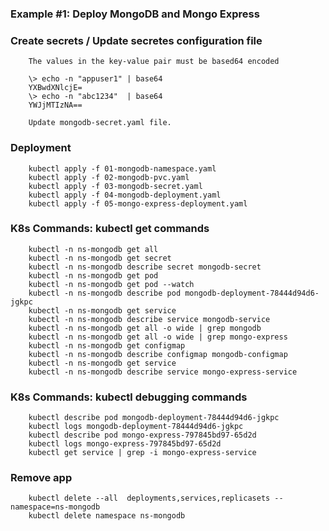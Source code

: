 ### Example #1: Deploy MongoDB and Mongo Express

### Create secrets / Update secretes configuration file

```
    The values in the key-value pair must be based64 encoded

    \> echo -n "appuser1" | base64
    YXBwdXNlcjE=
    \> echo -n "abc1234"  | base64
    YWJjMTIzNA==

    Update mongodb-secret.yaml file.
```

### Deployment

```    
    kubectl apply -f 01-mongodb-namespace.yaml
    kubectl apply -f 02-mongodb-pvc.yaml
    kubectl apply -f 03-mongodb-secret.yaml
    kubectl apply -f 04-mongodb-deployment.yaml
    kubectl apply -f 05-mongo-express-deployment.yaml
```

### K8s Commands: kubectl get commands

```
    kubectl -n ns-mongodb get all
    kubectl -n ns-mongodb get secret
    kubectl -n ns-mongodb describe secret mongodb-secret 
    kubectl -n ns-mongodb get pod
    kubectl -n ns-mongodb get pod --watch
    kubectl -n ns-mongodb describe pod mongodb-deployment-78444d94d6-jgkpc
    kubectl -n ns-mongodb get service
    kubectl -n ns-mongodb describe service mongodb-service
    kubectl -n ns-mongodb get all -o wide | grep mongodb
    kubectl -n ns-mongodb get all -o wide | grep mongo-express
    kubectl -n ns-mongodb get configmap
    kubectl -n ns-mongodb describe configmap mongodb-configmap
    kubectl -n ns-mongodb get service
    kubectl -n ns-mongodb describe service mongo-express-service
```

### K8s Commands: kubectl debugging commands

```
    kubectl describe pod mongodb-deployment-78444d94d6-jgkpc
    kubectl logs mongodb-deployment-78444d94d6-jgkpc
    kubectl describe pod mongo-express-797845bd97-65d2d
    kubectl logs mongo-express-797845bd97-65d2d
    kubectl get service | grep -i mongo-express-service 
```

### Remove app

```
    kubectl delete --all  deployments,services,replicasets --namespace=ns-mongodb
    kubectl delete namespace ns-mongodb
```